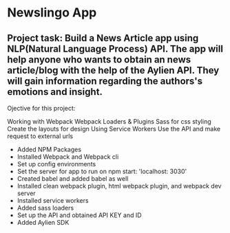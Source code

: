 # Newslingo App

## Project task: Build a News Article app using NLP(Natural Language Process) API. The app will help anyone who wants to obtain an news article/blog with the help of the Aylien API. They will gain information regarding the authors's emotions and insight.

Ojective for this project:

Working with Webpack
Webpack Loaders & Plugins
Sass for css styling
Create the layouts for design
Using Service Workers
Use the API and make request to external urls

- Added NPM Packages
- Installed Webpack and Webpack cli
- Set up config environments
- Set the server for app to run on npm start: 'localhost: 3030'
- Created babel and added babel as well
- Installed clean webpack plugin, html webpack plugin, and webpack dev server
- Installed service workers
- Added sass loaders
- Set up the API and obtained API KEY and ID
- Added Aylien SDK
